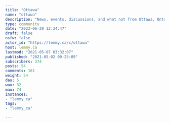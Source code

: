 ```yaml
---
title: "Ottawa" 
name: "ottawa"
description: "News, events, discussions, and what not from Ottawa, Ontario.Municipal website: https://ottawa.ca/---### Rules1. Be polite and respectful.2. Please only post content relevant to the City of Ottawa or to its residents.---### Ottawa on the [Fediverse](https://en.wikipedia.org/wiki/Fediverse):*empty*### Ottawa chatrooms:* XMPP: *empty** Matrix: [https://matrix.to/#/#ottawa:matrix.org](https://matrix.to/#/#ottawa:matrix.org)* Telegram: [https://t.me/chatottawa](https://t.me/chatottawa)* Discord: [https://discord.gg/TrCHrucmqJ](https://discord.gg/TrCHrucmqJ)Please note the following:* All chatrooms are linked together. If you join one room your messages will be copied to the other platforms.* Matrix is an open source and potentially distributed chat protocol. The matrix room listed is hosted on matrix.org, a somewhat centralized hub for a lot of currently public rooms. Though the protocol itself is free, libre and open source, the deployment of the protocol resembles a centralized service. This may be fixed in the future with the deployment of independent servers.* Be aware that both Telegram and Discord are centralized proprietary platforms and do not necessarily protect your rights nor privacy while simultaneously giving power to corporations."
type: community
date: "2023-06-29 12:34:47"
draft: false
nsfw: false
actor_id: "https://lemmy.ca/c/ottawa"
host: lemmy.ca
lastmod: "2021-05-07 03:32:07"
published: "2021-05-02 00:25:09"
subscribers: 374
posts: 54
comments: 161
weight: 54
dau: 5
wau: 32
mau: 74
instances:
- "lemmy_ca"
tags: 
- "lemmy_ca"

---
```

